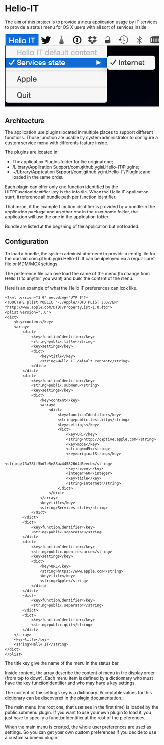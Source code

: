 # Hello-IT
The aim of this project is to provide a meta application usage by IT services to provide a status menu for OS X users with all sort of services inside

![Application Screenshot](/Docs/screenshot.png?raw=true "Hello IT")

## Architecture

The application use plugins located in multiple places to support different functions. Those function are usable by system administrator to configure a custom service menu with differents feature inside.

The plugins are located in:
* The application PlugIns folder for the original one;
* /Library/Application Support/com.github.ygini.Hello-IT/PlugIns;
* ~/Library/Application Support/com.github.ygini.Hello-IT/PlugIns;
and loaded in the same order.

Each plugin can offer only one function identified by the HITPFunctionIdentifier key in the info file. When the Hello IT application start, it reference all bundle path per function identifier.

That mean, if the example.function identifier is provided by a bundle in the application package and an other one in the user home folder, the application will use the one in the application folder.

Bundle are listed at the begening of the application but not loaded.

## Configuration

To load a bundle, the system administrator need to provide a config file for the domain com.github.ygini.Hello-IT. It can be dpeloyed via a regular pref file or MDM/MCX settings.

The preference file can overload the name of the menu (to change from Hello IT to anythin you want) and build the content of the menu.

Here is an example of what the Hello IT preferences can look like.

```
<?xml version="1.0" encoding="UTF-8"?>
<!DOCTYPE plist PUBLIC "-//Apple//DTD PLIST 1.0//EN" "http://www.apple.com/DTDs/PropertyList-1.0.dtd">
<plist version="1.0">
<dict>
	<key>content</key>
	<array>
		<dict>
			<key>functionIdentifier</key>
			<string>public.title</string>
			<key>settings</key>
			<dict>
				<key>title</key>
				<string>Hello IT default content</string>
			</dict>
		</dict>
		<dict>
			<key>functionIdentifier</key>
			<string>public.submenu</string>
			<key>settings</key>
			<dict>
				<key>content</key>
				<array>
					<dict>
						<key>functionIdentifier</key>
						<string>public.test.http</string>
						<key>settings</key>
						<dict>
							<key>URL</key>
							<string>http://captive.apple.com</string>
							<key>mode</key>
							<string>md5</string>
							<key>originalString</key>
							<string>73a78ff5bd7e5e88aa445826d4d6eecb</string>
							<key>repeat</key>
							<integer>60</integer>
							<key>title</key>
							<string>Internet</string>
						</dict>
					</dict>
				</array>
				<key>title</key>
				<string>Services state</string>
			</dict>
		</dict>
		<dict>
			<key>functionIdentifier</key>
			<string>public.separator</string>
		</dict>
		<dict>
			<key>functionIdentifier</key>
			<string>public.open.resource</string>
			<key>settings</key>
			<dict>
				<key>URL</key>
				<string>https://www.apple.com</string>
				<key>title</key>
				<string>Apple</string>
			</dict>
		</dict>
		<dict>
			<key>functionIdentifier</key>
			<string>public.separator</string>
		</dict>
		<dict>
			<key>functionIdentifier</key>
			<string>public.quit</string>
		</dict>
	</array>
	<key>title</key>
	<string>Hello IT</string>
</dict>
</plist>
```

The title key give the name of the menu in the status bar.

Inside content, the array describe the content of menu in the display order (from top to down). Each menu item is defined by a dictionnary who must have the key functionIdentifier and who may have a key settings.

The content of the settings key is a dictionary. Acceptable values for this dictionary can be discovered in the plugin documentation.

The main menu (the root one, that user see in the first time) is loaded by the public.submenu plugin. If you want to use your own plugin to load it, you just have to specify a functionIdentifier at the root of the preferences.

When the main menu is created, the whole user preferences are used as settings. So you can get your own custom preferences if you decide to use a custom submenu plugin.
